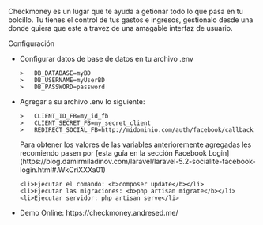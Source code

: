 <p>
	Checkmoney es un lugar que te ayuda a getionar todo lo que pasa en tu bolcillo. Tu tienes el control de tus gastos e ingresos, gestionalo desde una donde quiera que este a travez de una amagable interfaz de usuario.
</p>
<p>Configuración</p>
<ul>
	<li>Configurar datos de base de datos en tu archivo .env</li>
	
	>	DB_DATABASE=myBD
	>	DB_USERNAME=myUserBD
	>	DB_PASSWORD=password
	
	
<li>Agregar a su archivo .env lo siguiente:</li>

	>	CLIENT_ID_FB=my_id_fb
	>	CLIENT_SECRET_FB=my_secret_client
	>	REDIRECT_SOCIAL_FB=http://midominio.com/auth/facebook/callback
	
	
	
<p>Para obtener los valores de las variables anterioremente agregadas les recomiendo pasen por [esta guía en la sección Facebook Login](https://blog.damirmiladinov.com/laravel/laravel-5.2-socialite-facebook-login.html#.WkCriXXXa01)</p>

	
	<li>Ejecutar el comando: <b>composer update</b></li>
	<li>Ejecutar las migraciones: <b>php artisan migrate</b></li>
	<li>Ejecutar servidor: php artisan serve</li>
	
<li>Demo Online: https://checkmoney.andresed.me/</li>
</ul>
